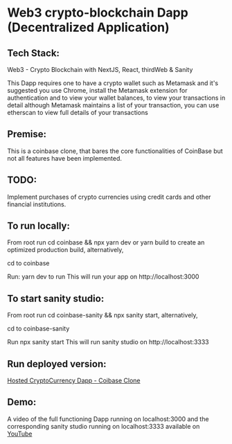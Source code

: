 # Web3 crypto-blockchain Dapp (Decentralized Application)

## Tech Stack:
Web3 - Crypto Blockchain with NextJS, React, thirdWeb &amp; Sanity

This Dapp requires one to have a crypto wallet such as Metamask and it's suggested you use Chrome, install the Metamask extension 
for authentication and to view your wallet balances, to view your transactions in detail although Metamask maintains a list of your 
transaction, you can use etherscan to view full details of your transactions

## Premise:

This is a coinbase clone, that bares the core functionalities of CoinBase but not all features have been implemented.

## TODO:

Implement purchases of crypto currencies using credit cards and other financial institutions.

## To run locally:
From root run cd coinbase && npx yarn dev or yarn build to create an optimized production build, alternatively,

cd to coinbase

Run: yarn dev to run
This will run your app on http://localhost:3000

## To start sanity studio:
From root run cd coinbase-sanity && npx sanity start, alternatively,

cd to coinbase-sanity

Run npx sanity start
This will run sanity studio on http://localhost:3333

## Run deployed version:

[Hosted CryptoCurrency Dapp - Coibase Clone](https://crypto.ericgitangu.com)

## Demo:

A video of the full functioning Dapp running on localhost:3000 and the corresponding sanity studio running on localhost:3333 available on [YouTube](https://youtu.be/SZauJo7CqpM)





